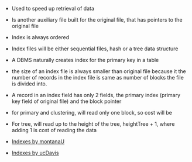 - Used to speed up retrieval of data
- Is another auxiliary file built for the original file, that has pointers to the original file
- Index is always ordered
- Index files will be either sequential files, hash or a tree data structure
- A DBMS naturally creates index for the primary key in a table

- the size of an index file is always smaller than original file because it the number of records in the index file is same as number of blocks the file is divided into.
- A record in an index field has only 2 fields, the primary index (primary key field of original file) and the block pointer

- for primary and clustering, will read only one block, so cost will be
- For tree, will read up to the height of the tree, heightTree + 1, where adding 1 is cost of reading the data

- [Indexes by montanaU](https://www.cs.montana.edu/courses/spring2004/435/lectures/IndexingFiles.html) 
- [Indexes by ucDavis](https://web.cs.ucdavis.edu/~green/courses/ecs165a-w11/7-indexes.pdf)